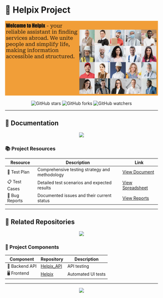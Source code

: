 # 🏥 Helpix Project 

<div align="center">
  <img src="https://github.com/Kateryna-Komarova/Helpix_project/blob/main/image/Screenshot%202025-02-19%20at%2019.26.54.png" alt="Header">
</div>

<div align="center">
  
  ![GitHub stars](https://img.shields.io/github/stars/Kateryna-Komarova/Helpix_project?style=social)
  ![GitHub forks](https://img.shields.io/github/forks/Kateryna-Komarova/Helpix_project?style=social)
  ![GitHub watchers](https://img.shields.io/github/watchers/Kateryna-Komarova/Helpix_project?style=social)
  
</div>

---

## 📖 Documentation 

<div align="center">
  <img src="https://i.giphy.com/media/l46Cy1rHbQ92uuLXa/giphy.gif" width="400">
</div>

### 📚 Project Resources

| Resource | Description | Link |
|----------|-------------|------|
| 📄 Test Plan | Comprehensive testing strategy and methodology | [View Document](https://docs.google.com/document/d/1ms0j-khLBX9-NTY_ffnFH46Irxy3-WetVYYxnqWs6hE/edit?usp=sharing) |
| 📋 Test Cases | Detailed test scenarios and expected results | [View Spreadsheet](https://docs.google.com/spreadsheets/d/173PKxp25hY9lC2Zo2913OS3Tv-aWCLwo5VU21NIjHkA/edit?usp=sharing) |
| 🐞 Bug Reports | Documented issues and their current status | [View Reports](https://docs.google.com/spreadsheets/d/1s5mirtaLL5N99s9o4fM8xPGZWnBgOXzKuUHaepUTB80/edit?usp=sharing) |

---

## 🔗 Related Repositories 

<div align="center">
  <img src="https://i.giphy.com/media/3oKIPEqDGUULpEU0aQ/giphy.gif" width="400">
</div>

### 🚀 Project Components

| Component | Repository | Description |
|-----------|------------|-------------|
| 📂 Backend API | [Helpix_API](https://github.com/Kateryna-Komarova/Helpix_API) | API testing  |
| 🖥️ Frontend | [Helpix](https://github.com/Kateryna-Komarova/Helpix) | Automated UI tests |

---

<div align="center">
  <img src="https://i.giphy.com/media/xT9IgzoKnwFNmISR8I/giphy.gif" width="800">
</div>







<!---
Kateryna-Komarova/Kateryna-Komarova is a ✨ special ✨ repository because its `README.md` (this file) appears on your GitHub profile.
You can click the Preview link to take a look at your changes.
--->
